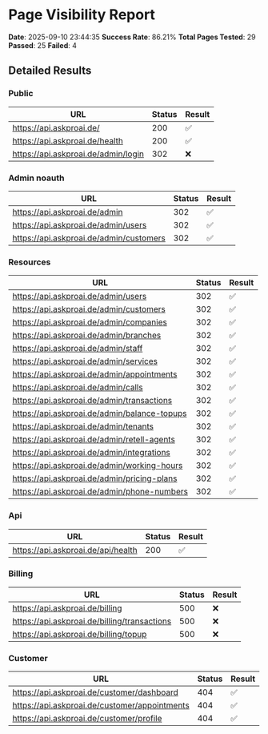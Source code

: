 # Page Visibility Report

**Date**: 2025-09-10 23:44:35
**Success Rate**: 86.21%
**Total Pages Tested**: 29
**Passed**: 25
**Failed**: 4

## Detailed Results

### Public

| URL | Status | Result |
|-----|--------|--------|
| https://api.askproai.de/ | 200 | ✅ |
| https://api.askproai.de/health | 200 | ✅ |
| https://api.askproai.de/admin/login | 302 | ❌ |

### Admin noauth

| URL | Status | Result |
|-----|--------|--------|
| https://api.askproai.de/admin | 302 | ✅ |
| https://api.askproai.de/admin/users | 302 | ✅ |
| https://api.askproai.de/admin/customers | 302 | ✅ |

### Resources

| URL | Status | Result |
|-----|--------|--------|
| https://api.askproai.de/admin/users | 302 | ✅ |
| https://api.askproai.de/admin/customers | 302 | ✅ |
| https://api.askproai.de/admin/companies | 302 | ✅ |
| https://api.askproai.de/admin/branches | 302 | ✅ |
| https://api.askproai.de/admin/staff | 302 | ✅ |
| https://api.askproai.de/admin/services | 302 | ✅ |
| https://api.askproai.de/admin/appointments | 302 | ✅ |
| https://api.askproai.de/admin/calls | 302 | ✅ |
| https://api.askproai.de/admin/transactions | 302 | ✅ |
| https://api.askproai.de/admin/balance-topups | 302 | ✅ |
| https://api.askproai.de/admin/tenants | 302 | ✅ |
| https://api.askproai.de/admin/retell-agents | 302 | ✅ |
| https://api.askproai.de/admin/integrations | 302 | ✅ |
| https://api.askproai.de/admin/working-hours | 302 | ✅ |
| https://api.askproai.de/admin/pricing-plans | 302 | ✅ |
| https://api.askproai.de/admin/phone-numbers | 302 | ✅ |

### Api

| URL | Status | Result |
|-----|--------|--------|
| https://api.askproai.de/api/health | 200 | ✅ |

### Billing

| URL | Status | Result |
|-----|--------|--------|
| https://api.askproai.de/billing | 500 | ❌ |
| https://api.askproai.de/billing/transactions | 500 | ❌ |
| https://api.askproai.de/billing/topup | 500 | ❌ |

### Customer

| URL | Status | Result |
|-----|--------|--------|
| https://api.askproai.de/customer/dashboard | 404 | ✅ |
| https://api.askproai.de/customer/appointments | 404 | ✅ |
| https://api.askproai.de/customer/profile | 404 | ✅ |

